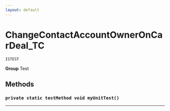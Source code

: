 ```yaml
---
layout: default
---
```

# ChangeContactAccountOwnerOnCarDeal_TC

`ISTEST`



**Group** Test

## Methods
### `private static testMethod void myUnitTest()`
---
